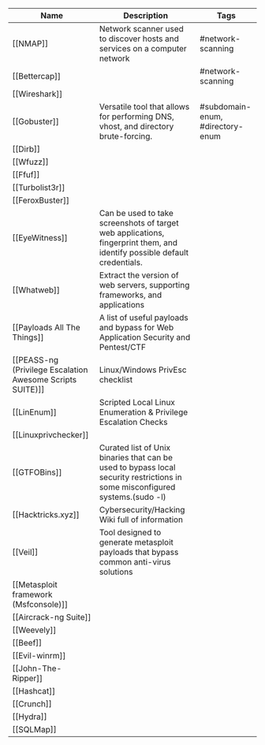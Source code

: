 
| **Name**                                                  | **Description**                                                                                                              | Tags                             |
| --------------------------------------------------------- | ---------------------------------------------------------------------------------------------------------------------------- | -------------------------------- |
| [[NMAP]]                                                  | Network scanner used to discover hosts and services on a computer network                                                    | #network-scanning                |
| [[Bettercap]]                                             |                                                                                                                              | #network-scanning                |
| [[Wireshark]]                                             |                                                                                                                              |                                  |
| [[Gobuster]]                                              | Versatile tool that allows for performing DNS, vhost, and directory brute-forcing.                                           | #subdomain-enum, #directory-enum |
| [[Dirb]]                                                  |                                                                                                                              |                                  |
| [[Wfuzz]]                                                 |                                                                                                                              |                                  |
| [[Ffuf]]                                                  |                                                                                                                              |                                  |
| [[Turbolist3r]]                                           |                                                                                                                              |                                  |
| [[FeroxBuster]]                                           |                                                                                                                              |                                  |
| [[EyeWitness]]                                            | Can be used to take screenshots of target web applications, fingerprint them, and identify possible default credentials.     |                                  |
| [[Whatweb]]                                               | Extract the version of web servers, supporting frameworks, and applications                                                  |                                  |
| [[Payloads All The Things]]                               | A list of useful payloads and bypass for Web Application Security and Pentest/CTF                                            |                                  |
| [[PEASS-ng (Privilege Escalation Awesome Scripts SUITE)]] | Linux/Windows PrivEsc checklist                                                                                              |                                  |
| [[LinEnum]]                                               | Scripted Local Linux Enumeration & Privilege Escalation Checks                                                               |                                  |
| [[Linuxprivchecker]]                                      |                                                                                                                              |                                  |
| [[GTFOBins]]                                              | Curated list of Unix binaries that can be used to bypass local security restrictions in some misconfigured systems.(sudo -l) |                                  |
| [[Hacktricks.xyz]]                                        | Cybersecurity/Hacking Wiki full of information                                                                               |                                  |
| [[Veil]]                                                  | Tool designed to generate metasploit payloads that bypass common anti-virus solutions                                        |                                  |
| [[Metasploit framework (Msfconsole)]]                     |                                                                                                                              |                                  |
| [[Aircrack-ng Suite]]                                     |                                                                                                                              |                                  |
| [[Weevely]]                                               |                                                                                                                              |                                  |
| [[Beef]]                                                  |                                                                                                                              |                                  |
| [[Evil-winrm]]                                            |                                                                                                                              |                                  |
| [[John-The-Ripper]]                                       |                                                                                                                              |                                  |
| [[Hashcat]]                                               |                                                                                                                              |                                  |
| [[Crunch]]                                                |                                                                                                                              |                                  |
| [[Hydra]]                                                 |                                                                                                                              |                                  |
| [[SQLMap]]                                                |                                                                                                                              |                                  |
